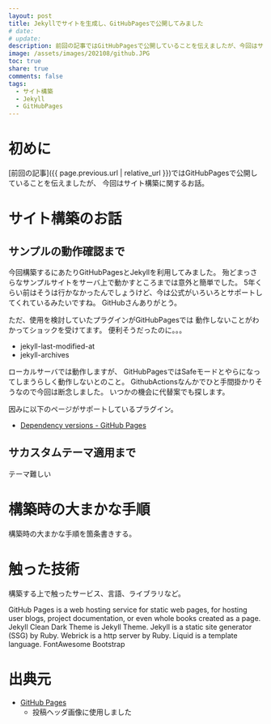 ```yaml
---
layout: post
title: Jekyllでサイトを生成し、GitHubPagesで公開してみました
# date: 
# update: 
description: 前回の記事ではGitHubPagesで公開していることを伝えましたが、今回はサイト構築に関するお話。
image: /assets/images/202108/github.JPG
toc: true
share: true
comments: false
tags:
  - サイト構築
  - Jekyll
  - GitHubPages
---
```


# 初めに

[前回の記事]({{ page.previous.url | relative_url }})ではGitHubPagesで公開していることを伝えましたが、
今回はサイト構築に関するお話。


# サイト構築のお話


## サンプルの動作確認まで

今回構築するにあたりGitHubPagesとJekyllを利用してみました。
殆どまっさらなサンプルサイトをサーバ上で動かすところまでは意外と簡単でした。
5年くらい前はそうは行かなかったんでしょうけど、今は公式がいろいろとサポートしてくれているみたいですね。
GitHubさんありがとう。

ただ、使用を検討していたプラグインがGitHubPagesでは
動作しないことがわかってショックを受けてます。
便利そうだったのに。。。

  - jekyll-last-modified-at
  - jekyll-archives

ローカルサーバでは動作しますが、
GitHubPagesではSafeモードとやらになってしまうらしく動作しないとのこと。
GithubActionsなんかでひと手間掛かりそうなので今回は断念しました。
いつかの機会に代替案でも探します。

因みに以下のページがサポートしているプラグイン。

  - [Dependency versions - GitHub Pages](https://pages.github.com/versions/)


## サカスタムテーマ適用まで

テーマ難しい



# 構築時の大まかな手順

構築時の大まかな手順を箇条書きする。




# 触った技術

構築する上で触ったサービス、言語、ライブラリなど。

GitHub Pages is a web hosting service for static web pages, for hosting user blogs, project documentation, or even whole books created as a page.
	Jekyll Clean Dark Theme is Jekyll Theme.
Jekyll is a static site generator (SSG) by Ruby.
Webrick is a http server by Ruby.
Liquid is a template language.
FontAwesome
Bootstrap


# 出典元

  - [GitHub Pages](https://pages.github.com/)
    - 投稿ヘッダ画像に使用しました



